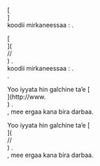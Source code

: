 [<br host>]<br action>koodii mirkaneessaa : .<br code>

[<br host>](<br protocol>//<br host>) .<br action>koodii mirkaneessaa : .<br code>.

Yoo iyyata hin galchine ta’e [<br host>](http://www.<br host>) .<br action>, mee ergaa kana bira darbaa.

Yoo iyyata hin galchine ta’e [<br host>](<br protocol>//<br host>) .<br action>, mee ergaa kana bira darbaa.
